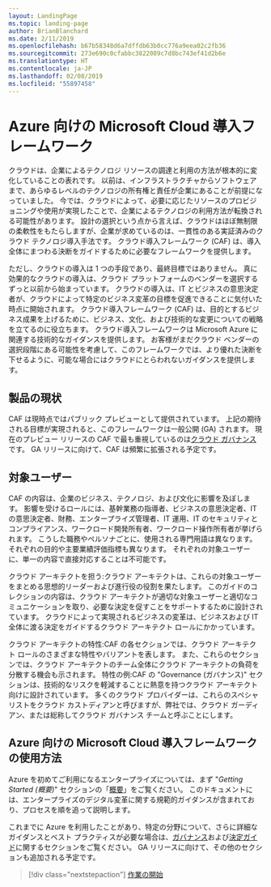 ```yaml
---
layout: LandingPage
ms.topic: landing-page
author: BrianBlanchard
ms.date: 2/11/2019
ms.openlocfilehash: b67b58348d6a7dffdb63b0cc776a9eea02c2fb36
ms.sourcegitcommit: 273e690c0cfabbc3822089c7d8bc743ef41d2b6e
ms.translationtype: HT
ms.contentlocale: ja-JP
ms.lasthandoff: 02/08/2019
ms.locfileid: "55897458"
---
```

# <a name="microsoft-cloud-adoption-framework-for-azure"></a>Azure 向けの Microsoft Cloud 導入フレームワーク

クラウドは、企業によるテクノロジ リソースの調達と利用の方法が根本的に変化していることの表れです。 以前は、インフラストラクチャからソフトウェアまで、あらゆるレベルのテクノロジの所有権と責任が企業にあることが前提になっていました。 今では、クラウドによって、必要に応じたリソースのプロビジョニングや使用が実現したことで、企業によるテクノロジの利用方法が転換される可能性があります。 設計の選択という点から言えば、クラウドはほぼ無制限の柔軟性をもたらしますが、企業が求めているのは、一貫性のある実証済みのクラウド テクノロジ導入手法です。 クラウド導入フレームワーク (CAF) は、導入全体にまつわる決断をガイドするために必要なフレームワークを提供します。

ただし、クラウドの導入は 1 つの手段であり、最終目標ではありません。 真に効果的なクラウドの導入は、クラウド プラットフォームのベンダーを選択するずっと以前から始まっています。 クラウドの導入は、IT とビジネスの意思決定者が、クラウドによって特定のビジネス変革の目標を促進できることに気付いた時点に開始されます。 クラウド導入フレームワーク (CAF) は、目的とするビジネス成果を上げるために、ビジネス、文化、および技術的な変更についての戦略を立てるのに役立ちます。 クラウド導入フレームワークは Microsoft Azure に関連する技術的なガイダンスを提供します。 お客様がまだクラウド ベンダーの選択段階にある可能性を考慮して、このフレームワークでは、より優れた決断を下せるように、可能な場合にはクラウドにとらわれないガイダンスを提供します。

## <a name="product-truths"></a>製品の現状

CAF は現時点ではパブリック プレビューとして提供されています。 上記の期待される目標が実現されると、このフレームワークは一般公開 (GA) されます。 現在のプレビュー リリースの CAF で最も重視しているのは[クラウド ガバナンス](./governance/journeys/overview.md)です。 GA リリースに向けて、CAF は頻繁に拡張される予定です。

## <a name="audience"></a>対象ユーザー

CAF の内容は、企業のビジネス、テクノロジ、および文化に影響を及ぼします。 影響を受けるロールには、基幹業務の指導者、ビジネスの意思決定者、IT の意思決定者、財務、エンタープライズ管理者、IT 運用、IT のセキュリティとコンプライアンス、ワークロード開発所有者、ワークロード操作所有者が挙げられます。 こうした職務やペルソナごとに、使用される専門用語は異なります。 それぞれの目的や主要業績評価指標も異なります。 それぞれの対象ユーザーに、単一の内容で直接対応することは不可能です。

クラウド アーキテクトを担う:クラウド アーキテクトは、これらの対象ユーザーをまとめる思想的リーダーおよび進行役の役割を果たします。 このガイドのコレクションの内容は、クラウド アーキテクトが適切な対象ユーザーと適切なコミュニケーションを取り、必要な決定を促すことをサポートするために設計されています。 クラウドによって実現されるビジネスの変革は、ビジネスおよび IT 全体に渡る決定をガイドするクラウド アーキテクト ロールにかかっています。

クラウド アーキテクトの特性:CAF の各セクションでは、クラウド アーキテクト ロールのさまざまな特性やバリアントを表します。 また、これらのセクションでは、クラウド アーキテクトのチーム全体にクラウド アーキテクトの負荷を分散する機会も示されます。 特性の例:CAF の "Governance (ガバナンス)" セクションは、技術的なリスクを軽減することに熱意を持つクラウド アーキテクト向けに設計されています。 多くのクラウド プロバイダーは、これらのスペシャリストをクラウド カストディアンと呼びますが、弊社では、クラウド ガーディアン、または総称してクラウド ガバナンス チームと呼ぶことにします。

## <a name="how-to-use-the-microsoft-cloud-adoption-framework-for-azure"></a>Azure 向けの Microsoft Cloud 導入フレームワークの使用方法

Azure を初めてご利用になるエンタープライズについては、まず "*Getting Started (概要)*" セクションの「[概要](./getting-started/overview.md)」をご覧ください。 このドキュメントには、エンタープライズのデジタル変革に関する規範的ガイダンスが含まれており、プロセスを順を追って説明します。

これまでに Azure を利用したことがあり、特定の分野について、さらに詳細なガイダンスとベスト プラクティスが必要な場合は、[ガバナンス](./governance/overview.md)および[決定ガイド](./decision-guides/overview.md)に関するセクションをご覧ください。 GA リリースに向けて、その他のセクションも追加される予定です。

> [!div class="nextstepaction"]
> [作業の開始](./getting-started/overview.md)